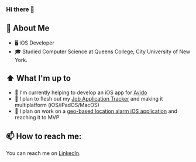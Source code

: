 ### Hi there 👋

<!--
**Jack-Wong-dev/Jack-Wong-dev** is a ✨ _special_ ✨ repository because its `README.md` (this file) appears on your GitHub profile.

Here are some ideas to get you started:

- 🔭 I’m currently working on ...
- 🌱 I’m currently learning ...
- 👯 I’m looking to collaborate on ...
- 🤔 I’m looking for help with ...
- 💬 Ask me about ...
- 📫 How to reach me: ...
- 😄 Pronouns: ...
- ⚡ Fun fact: ...
-->

## :book: About Me
- 🖥 iOS Developer 
- 🎓 Studied Computer Science at Queens College, City University of New York.

## ⬆ What I'm up to
- 🔨 I'm currently helping to develop an iOS app for [Avido](https://myavido.com/)
- 🎯 I plan to flesh out my [Job Application Tracker](https://github.com/Jack-Wong-dev/JobAppTracker) and making it multiplatform (iOS/iPadOS/MacOS)
- 🎯 I plan on work on a [geo-based location alarm iOS application](https://github.com/Jack-Wong-dev/LocationAlarm) and reaching it to MVP 

## 📫 How to reach me:
You can reach me on [LinkedIn](www.linkedin.com/in/jack-wong-dev).
